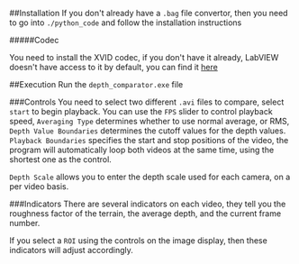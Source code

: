 ##Installation
If you don't already have a `.bag` file convertor, then you need to go into `./python_code` and follow the installation
instructions

#####Codec

You need to install the XVID codec, if you don't have it already, LabVIEW doesn't have access to it by default, you can 
find it [here](https://www.xvid.com/download/)

##Execution
Run the `depth_comparator.exe` file

###Controls
You need to select two different `.avi` files to compare, select `start` to begin playback.
You can use the `FPS` slider to control playback speed, `Averaging Type` determines whether to use normal average, or
RMS, `Depth Value Boundaries` determines the cutoff values for the depth values.
`Playback Boundaries` specifies the start and stop positions of the video, the program will automatically loop both
videos at the same time, using the shortest one as the control.

`Depth Scale` allows you to enter the depth scale used for each camera, on a per video basis.

###Indicators
There are several indicators on each video, they tell you the roughness factor of the terrain, the average depth, and
the current frame number.

If you select a `ROI` using the controls on the image display, then these indicators will adjust accordingly.